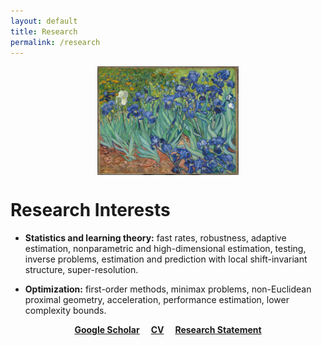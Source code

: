 ```yaml
---
layout: default
title: Research
permalink: /research
---
```


<p align = "center">
<img src="irises-downsized.jpg" alt="Irises" width="45%" align="center" hspace="20">  
</p>  

<p align="center">
<h1>Research Interests</h1>
</p>
  

* __Statistics and learning theory:__ fast rates, robustness, adaptive estimation, nonparametric and high-dimensional estimation, testing, inverse problems, estimation and prediction with local shift-invariant structure, super-resolution.  
  
  
* __Optimization:__ first-order methods, minimax problems, non-Euclidean proximal geometry, acceleration, performance estimation, lower complexity bounds.  

<p align="center">
<a href="https://scholar.google.fr/citations?user=2IvZJ3cAAAAJ&hl=en"><b>Google Scholar</b></a>&emsp;
<a href="assets/dmitrii_ostrovskii_CV.pdf"><b>CV</b></a>&emsp;
<a href="assets/research_statement.pdf"><b>Research Statement</b></a>
</p>